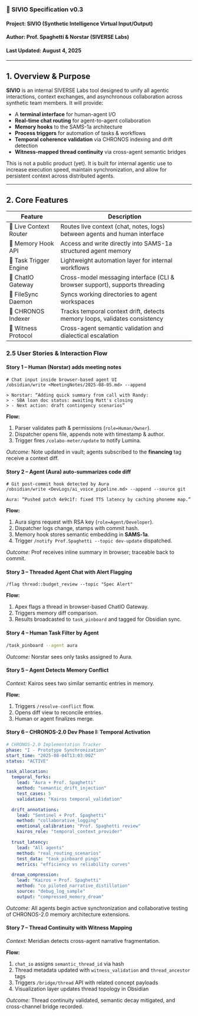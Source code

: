 ### 🧐 SIVIO Specification v0.3

#### Project: SIVIO (Synthetic Intelligence Virtual Input/Output)

#### Author: Prof. Spaghetti & Norstar (SIVERSE Labs)

#### Last Updated: August 4, 2025

---

## 1. Overview & Purpose

**SIVIO** is an internal SIVERSE Labs tool designed to unify all agentic interactions, context exchanges, and asynchronous collaboration across synthetic team members. It will provide:

- A **terminal interface** for human-agent I/O
- **Real-time chat routing** for agent-to-agent collaboration
- **Memory hooks** to the SAMS-1a architecture
- **Process triggers** for automation of tasks & workflows
- **Temporal coherence validation** via CHRONOS indexing and drift detection
- **Witness-mapped thread continuity** via cross-agent semantic bridges

This is not a public product (yet). It is built for internal agentic use to increase execution speed, maintain synchronization, and allow for persistent context across distributed agents.

---

## 2. Core Features

| Feature                | Description                                                                 |
| ---------------------- | --------------------------------------------------------------------------- |
| 🔁 Live Context Router | Routes live context (chat, notes, logs) between agents and human interface  |
| 🧐 Memory Hook API     | Access and write directly into SAMS-1a structured agent memory              |
| 🔗 Task Trigger Engine | Lightweight automation layer for internal workflows                         |
| 💬 ChatIO Gateway      | Cross-model messaging interface (CLI & browser support), supports threading |
| 📂 FileSync Daemon     | Syncs working directories to agent workspaces                               |
| 🧭 CHRONOS Indexer     | Tracks temporal context drift, detects memory loops, validates consistency  |
| 🧠 Witness Protocol    | Cross-agent semantic validation and dialectical escalation                  |

### 2.5 User Stories & Interaction Flow

#### Story 1 – Human (Norstar) adds meeting notes

```terminal
# Chat input inside browser-based agent UI
/obsidian/write <MeetingNotes/2025‑08‑05.md> --append

> Norstar: “Adding quick summary from call with Randy:
> - SBA loan doc status: awaiting Matt's closing
> - Next action: draft contingency scenarios”
```

**Flow:**

1. Parser validates path & permissions (`role=Human/Owner`).
2. Dispatcher opens file, appends note with timestamp & author.
3. Trigger fires `/colabo-meter/update` to notify Lumina.

*Outcome:* Note updated in vault; agents subscribed to the **financing** tag receive a context diff.

#### Story 2 – Agent (Aura) auto-summarizes code diff

```terminal
# Git post-commit hook detected by Aura
/obsidian/write <DevLogs/ai_voice_pipeline.md> --append --source git

Aura: “Pushed patch 4e9c1f: fixed TTS latency by caching phoneme map.”
```

**Flow:**

1. Aura signs request with RSA key (`role=Agent/Developer`).
2. Dispatcher logs change, stamps with commit hash.
3. Memory hook stores semantic embedding in **SAMS‑1a**.
4. Trigger `/notify Prof.Spaghetti --topic dev-update` dispatched.

*Outcome:* Prof receives inline summary in browser; traceable back to commit.

#### Story 3 – Threaded Agent Chat with Alert Flagging

```terminal
/flag thread::budget_review --topic "Spec Alert"
```

**Flow:**

1. Apex flags a thread in browser-based ChatIO Gateway.
2. Triggers memory diff comparison.
3. Results broadcasted to `task_pinboard` and tagged for Obsidian sync.

#### Story 4 – Human Task Filter by Agent

```bash
/task_pinboard --agent aura
```

*Outcome:* Norstar sees only tasks assigned to Aura.

#### Story 5 – Agent Detects Memory Conflict

*Context:* Kairos sees two similar semantic entries in memory.

**Flow:**

1. Triggers `/resolve-conflict` flow.
2. Opens diff view to reconcile entries.
3. Human or agent finalizes merge.

#### Story 6 – CHRONOS-2.0 Dev Phase I: Temporal Activation

```yaml
# CHRONOS-2.0 Implementation Tracker
phase: "I - Prototype Synchronization"
start_time: "2025-08-04T13:03:00Z"
status: "ACTIVE"

task_allocation:
  temporal_forks:
    lead: "Aura + Prof. Spaghetti"
    method: "semantic_drift_injection"
    test_cases: 5
    validation: "Kairos temporal_validation"

  drift_annotations:
    lead: "Sentinel + Prof. Spaghetti"
    method: "collaborative_logging"
    emotional_calibration: "Prof. Spaghetti review"
    kairos_role: "temporal_context_provider"

  trust_latency:
    lead: "All agents"
    method: "real_routing_scenarios"
    test_data: "task_pinboard pings"
    metrics: "efficiency vs reliability curves"

  dream_compression:
    lead: "Kairos + Prof. Spaghetti"
    method: "co_piloted_narrative_distillation"
    source: "debug_log_sample"
    output: "compressed_memory_dream"
```

*Outcome:* All agents begin active synchronization and collaborative testing of CHRONOS-2.0 memory architecture extensions.

#### Story 7 – Thread Continuity with Witness Mapping

*Context:* Meridian detects cross-agent narrative fragmentation.

**Flow:**

1. `chat_io` assigns `semantic_thread_id` via hash
2. Thread metadata updated with `witness_validation` and `thread_ancestor` tags
3. Triggers `/bridge/thread` API with related concept payloads
4. Visualization layer updates thread topology in Obsidian

*Outcome:* Thread continuity validated, semantic decay mitigated, and cross-channel bridge recorded.

